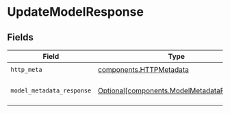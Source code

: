 # UpdateModelResponse


## Fields

| Field                                                                                          | Type                                                                                           | Required                                                                                       | Description                                                                                    |
| ---------------------------------------------------------------------------------------------- | ---------------------------------------------------------------------------------------------- | ---------------------------------------------------------------------------------------------- | ---------------------------------------------------------------------------------------------- |
| `http_meta`                                                                                    | [components.HTTPMetadata](../../models/components/httpmetadata.md)                             | :heavy_check_mark:                                                                             | N/A                                                                                            |
| `model_metadata_response`                                                                      | [Optional[components.ModelMetadataResponse]](../../models/components/modelmetadataresponse.md) | :heavy_minus_sign:                                                                             | The \[ModelMetadataResponse\] if operation succeeds                                            |
